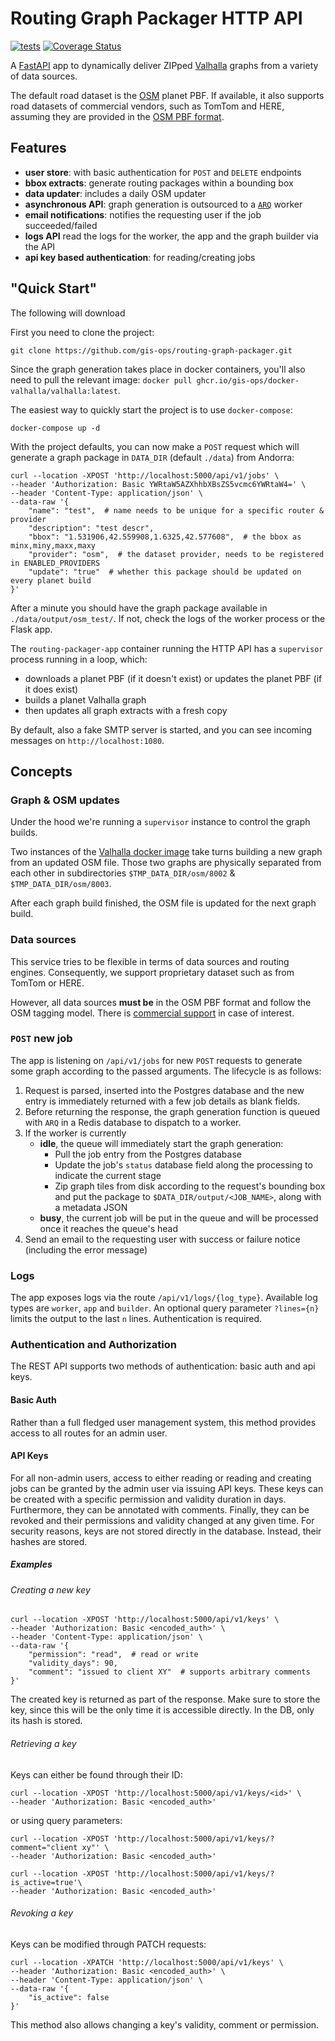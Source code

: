 # Routing Graph Packager HTTP API

[![tests](https://github.com/geoadmin/routing-graph-packager/actions/workflows/test-ubuntu.yml/badge.svg)](https://github.com/geoadmin/routing-graph-packager/actions/workflows/test-ubuntu.yml)
[![Coverage Status](https://coveralls.io/repos/github/gis-ops/routing-graph-packager/badge.svg)](https://coveralls.io/github/gis-ops/routing-graph-packager)

A [FastAPI](https://github.com/tiangolo/fastpi) app to dynamically deliver ZIPped [Valhalla](https://github.com/valhalla/valhalla) graphs from a variety of data sources.

The default road dataset is the [OSM](openstreetmap.org) planet PBF. If available, it also supports road datasets of commercial vendors, such as TomTom and HERE, assuming they are provided in the [OSM PBF format](https://wiki.openstreetmap.org/wiki/PBF_Format#).

## Features

- **user store**: with basic authentication for `POST` and `DELETE` endpoints
- **bbox extracts**: generate routing packages within a bounding box
- **data updater**: includes a daily OSM updater
- **asynchronous API**: graph generation is outsourced to a [`ARQ`](https://github.com/samuelcolvin/arq) worker
- **email notifications**: notifies the requesting user if the job succeeded/failed
- **logs API** read the logs for the worker, the app and the graph builder via the API
- **api key based authentication**: for reading/creating jobs

## "Quick Start"

The following will download

First you need to clone the project:

```
git clone https://github.com/gis-ops/routing-graph-packager.git
```

Since the graph generation takes place in docker containers, you'll also need to pull the relevant image: `docker pull ghcr.io/gis-ops/docker-valhalla/valhalla:latest`.

The easiest way to quickly start the project is to use `docker-compose`:

```
docker-compose up -d
```

With the project defaults, you can now make a `POST` request which will generate a graph package in `DATA_DIR` (default `./data`) from Andorra:

```
curl --location -XPOST 'http://localhost:5000/api/v1/jobs' \
--header 'Authorization: Basic YWRtaW5AZXhhbXBsZS5vcmc6YWRtaW4=' \
--header 'Content-Type: application/json' \
--data-raw '{
	"name": "test",  # name needs to be unique for a specific router & provider
	"description": "test descr",
	"bbox": "1.531906,42.559908,1.6325,42.577608",  # the bbox as minx,miny,maxx,maxy
	"provider": "osm",  # the dataset provider, needs to be registered in ENABLED_PROVIDERS
	"update": "true"  # whether this package should be updated on every planet build
}'
```

After a minute you should have the graph package available in `./data/output/osm_test/`. If not, check the logs of the worker process or the Flask app.

The `routing-packager-app` container running the HTTP API has a `supervisor` process running in a loop, which:

- downloads a planet PBF (if it doesn't exist) or updates the planet PBF (if it does exist)
- builds a planet Valhalla graph
- then updates all graph extracts with a fresh copy

By default, also a fake SMTP server is started, and you can see incoming messages on `http://localhost:1080`.

## Concepts

### Graph & OSM updates

Under the hood we're running a `supervisor` instance to control the graph builds.

Two instances of the [Valhalla docker image](https://github.com/gis-ops/docker-valhalla) take turns building a new graph from an updated OSM file. Those two graphs are physically separated from each other in subdirectories `$TMP_DATA_DIR/osm/8002` & `$TMP_DATA_DIR/osm/8003`.

After each graph build finished, the OSM file is updated for the next graph build.

### Data sources

This service tries to be flexible in terms of data sources and routing engines. Consequently, we support proprietary dataset such as from TomTom or HERE.

However, all data sources **must be** in the OSM PBF format and follow the OSM tagging model. There is [commercial support](https://github.com/gis-ops/prop2osm) in case of interest.

### `POST` new job

The app is listening on `/api/v1/jobs` for new `POST` requests to generate some graph according to the passed arguments. The lifecycle is as follows:

1. Request is parsed, inserted into the Postgres database and the new entry is immediately returned with a few job details as blank fields.
2. Before returning the response, the graph generation function is queued with `ARQ` in a Redis database to dispatch to a worker.
3. If the worker is currently
   - **idle**, the queue will immediately start the graph generation:
     - Pull the job entry from the Postgres database
     - Update the job's `status` database field along the processing to indicate the current stage
     - Zip graph tiles from disk according to the request's bounding box and put the package to `$DATA_DIR/output/<JOB_NAME>`, along with a metadata JSON
   - **busy**, the current job will be put in the queue and will be processed once it reaches the queue's head
4. Send an email to the requesting user with success or failure notice (including the error message)

### Logs

The app exposes logs via the route `/api/v1/logs/{log_type}`. Available log types are `worker`, `app` and `builder`. An optional query parameter `?lines={n}` limits the output to the last `n` lines. Authentication is required.

### Authentication and Authorization 

The REST API supports two methods of authentication: basic auth and api keys. 

#### Basic Auth 

Rather than a full fledged user management system, this method provides access to all routes for an admin user. 


#### API Keys 

For all non-admin users, access to either reading or reading and creating jobs can be granted by the admin user via issuing API keys. These keys can be created with a specific permission and validity duration in days. Furthermore, they can be annotated with comments. Finally, they can be revoked and their permissions and validity changed at any given time. For security reasons, keys are not stored directly in the database. Instead, their hashes are stored. 

##### Examples 

###### Creating a new key 

```
curl --location -XPOST 'http://localhost:5000/api/v1/keys' \
--header 'Authorization: Basic <encoded_auth>' \
--header 'Content-Type: application/json' \
--data-raw '{
	"permission": "read",  # read or write
	"validity_days": 90,
	"comment": "issued to client XY"  # supports arbitrary comments
}'
```

The created key is returned as part of the response. Make sure to store the key, since this will be the only time it is accessible directly. In the DB, only its hash is stored. 


###### Retrieving a key 

Keys can either be found through their ID: 

```
curl --location -XPOST 'http://localhost:5000/api/v1/keys/<id>' \
--header 'Authorization: Basic <encoded_auth>' 
```

or using query parameters: 

```
curl --location -XPOST 'http://localhost:5000/api/v1/keys/?comment="client xy"' \
--header 'Authorization: Basic <encoded_auth>' 
```

```
curl --location -XPOST 'http://localhost:5000/api/v1/keys/?is_active=true'\
--header 'Authorization: Basic <encoded_auth>' 
```

###### Revoking a key 

Keys can be modified through PATCH requests: 

```
curl --location -XPATCH 'http://localhost:5000/api/v1/keys' \
--header 'Authorization: Basic <encoded_auth>' \
--header 'Content-Type: application/json' \
--data-raw '{
	"is_active": false 
}'
```

This method also allows changing a key's validity, comment or permission.
